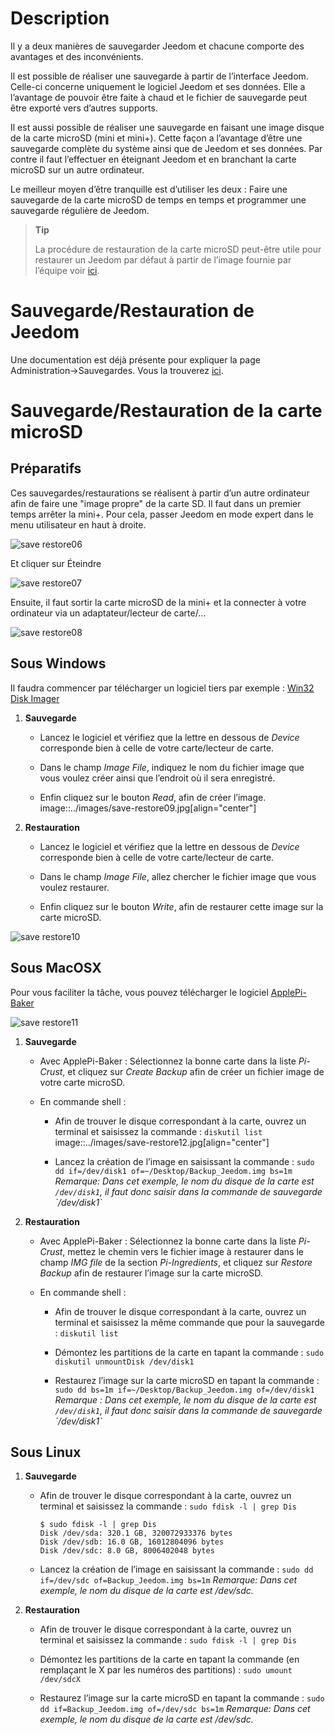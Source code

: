 Description 
===========

Il y a deux manières de sauvegarder Jeedom et chacune comporte des
avantages et des inconvénients.

Il est possible de réaliser une sauvegarde à partir de l’interface
Jeedom. Celle-ci concerne uniquement le logiciel Jeedom et ses données.
Elle a l’avantage de pouvoir être faite à chaud et le fichier de
sauvegarde peut être exporté vers d’autres supports.

Il est aussi possible de réaliser une sauvegarde en faisant une image
disque de la carte microSD (mini et mini+). Cette façon a l’avantage
d’être une sauvegarde complète du système ainsi que de Jeedom et ses
données. Par contre il faut l’effectuer en éteignant Jeedom et en
branchant la carte microSD sur un autre ordinateur.

Le meilleur moyen d’être tranquille est d’utiliser les deux : Faire une
sauvegarde de la carte microSD de temps en temps et programmer une
sauvegarde régulière de Jeedom.

> **Tip**
>
> La procédure de restauration de la carte microSD peut-être utile pour
> restaurer un Jeedom par défaut à partir de l’image fournie par
> l’équipe voir
> [ici](https://www.jeedom.fr/doc/documentation/installation/fr_FR/doc-installation.html).

Sauvegarde/Restauration de Jeedom 
=================================

Une documentation est déjà présente pour expliquer la page
Administration→Sauvegardes. Vous la trouverez
[ici](https://jeedom.github.io/core/fr_FR/backup).

Sauvegarde/Restauration de la carte microSD 
===========================================

Préparatifs 
-----------

Ces sauvegardes/restaurations se réalisent à partir d’un autre
ordinateur afin de faire une "image propre" de la carte SD. Il faut dans
un premier temps arrêter la mini+. Pour cela, passer Jeedom en mode
expert dans le menu utilisateur en haut à droite.

![save restore06](../images/save-restore06.jpg)

Et cliquer sur Éteindre

![save restore07](../images/save-restore07.jpg)

Ensuite, il faut sortir la carte microSD de la mini+ et la connecter à
votre ordinateur via un adaptateur/lecteur de carte/…​

![save restore08](../images/save-restore08.jpg)

Sous Windows 
------------

Il faudra commencer par télécharger un logiciel tiers par exemple :
[Win32 Disk Imager](http://sourceforge.net/projects/win32diskimager/)

1.  **Sauvegarde**

    -   Lancez le logiciel et vérifiez que la lettre en dessous de
        *Device* corresponde bien à celle de votre carte/lecteur
        de carte.

    -   Dans le champ *Image File*, indiquez le nom du fichier image que
        vous voulez créer ainsi que l’endroit où il sera enregistré.

    -   Enfin cliquez sur le bouton *Read*, afin de créer l’image.
        image::../images/save-restore09.jpg\[align="center"\]

2.  **Restauration**

    -   Lancez le logiciel et vérifiez que la lettre en dessous de
        *Device* corresponde bien à celle de votre carte/lecteur
        de carte.

    -   Dans le champ *Image File*, allez chercher le fichier image que
        vous voulez restaurer.

    -   Enfin cliquez sur le bouton *Write*, afin de restaurer cette
        image sur la carte microSD.

![save restore10](../images/save-restore10.jpg)

Sous MacOSX 
-----------

Pour vous faciliter la tâche, vous pouvez télécharger le logiciel
[ApplePi-Baker](http://www.tweaking4all.com/hardware/raspberry-pi/macosx-apple-pi-baker/)

![save restore11](../images/save-restore11.jpg)

1.  **Sauvegarde**

    -   Avec ApplePi-Baker : Sélectionnez la bonne carte dans la liste
        *Pi-Crust*, et cliquez sur *Create Backup* afin de créer un
        fichier image de votre carte microSD.

    -   En commande shell :

        -   Afin de trouver le disque correspondant à la carte, ouvrez
            un terminal et saisissez la commande : `diskutil list`
            image::../images/save-restore12.jpg\[align="center"\]

        -   Lancez la création de l’image en saisissant la commande :
            `sudo dd if=/dev/disk1 of=~/Desktop/Backup_Jeedom.img bs=1m`
            *Remarque: Dans cet exemple, le nom du disque de la carte
            est `/dev/disk1`, il faut donc saisir dans la commande de
            sauvegarde \`/dev/disk1\`*

2.  **Restauration**

    -   Avec ApplePi-Baker : Sélectionnez la bonne carte dans la liste
        *Pi-Crust*, mettez le chemin vers le fichier image à restaurer
        dans le champ *IMG file* de la section *Pi-Ingredients*, et
        cliquez sur *Restore Backup* afin de restaurer l’image sur la
        carte microSD.

    -   En commande shell :

        -   Afin de trouver le disque correspondant à la carte, ouvrez
            un terminal et saisissez la même commande que pour la
            sauvegarde : `diskutil list`

        -   Démontez les partitions de la carte en tapant la commande :
            `sudo diskutil unmountDisk /dev/disk1`

        -   Restaurez l’image sur la carte microSD en tapant la commande
            :
            `sudo dd bs=1m if=~/Desktop/Backup_Jeedom.img of=/dev/disk1`
            *Remarque : Dans cet exemple, le nom du disque de la carte
            est `/dev/disk1`, il faut donc saisir dans la commande de
            sauvegarde \`/dev/disk1\`*

Sous Linux 
----------

1.  **Sauvegarde**

    -   Afin de trouver le disque correspondant à la carte, ouvrez un
        terminal et saisissez la commande : `sudo fdisk -l | grep Dis`

        ``` {.bash}
        $ sudo fdisk -l | grep Dis
        Disk /dev/sda: 320.1 GB, 320072933376 bytes
        Disk /dev/sdb: 16.0 GB, 16012804096 bytes
        Disk /dev/sdc: 8.0 GB, 8006402048 bytes
        ```

    -   Lancez la création de l’image en saisissant la commande :
        `sudo dd if=/dev/sdc of=Backup_Jeedom.img bs=1m` *Remarque: Dans
        cet exemple, le nom du disque de la carte est /dev/sdc.*

2.  **Restauration**

    -   Afin de trouver le disque correspondant à la carte, ouvrez un
        terminal et saisissez la commande : `sudo fdisk -l | grep Dis`

    -   Démontez les partitions de la carte en tapant la commande (en
        remplaçant le X par les numéros des partitions) :
        `sudo umount /dev/sdcX`

    -   Restaurez l’image sur la carte microSD en tapant la commande :
        `sudo dd if=Backup_Jeedom.img of=/dev/sdc bs=1m` *Remarque: Dans
        cet exemple, le nom du disque de la carte est /dev/sdc.*


